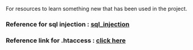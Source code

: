 For resources to learn something new that has been used in the project.

### Reference for sql injection : [sql_injection](https://www.w3schools.com/php/php_mysql_prepared_statements.asp)

### Reference link for .htaccess : [click here](https://www.thesitewizard.com/apache/password-protect-directory.shtml)
